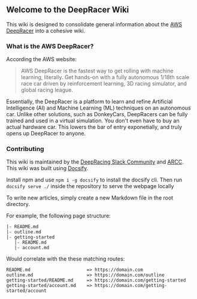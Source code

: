 ## Welcome to the DeepRacer Wiki

This wiki is designed to consolidate general information about the [AWS DeepRacer](https://aws.amazon.com/deepracer/) into a cohesive wiki.


### What is the AWS DeepRacer?

According the AWS website:
> AWS DeepRacer is the fastest way to get rolling with machine learning, literally. Get hands-on with a fully autonomous 1/18th scale race car driven by reinforcement learning, 3D racing simulator, and global racing league.

Essentially, the DeepRacer is a platform to learn and refine Artificial Intelligence (AI) and Machine Learning (ML) techniques on an autonomous car.
Unlike other solutions, such as DonkeyCars, DeepRacers can be fully trained and used in a virtual simulation. You don't even have to buy an actual hardware car. 
This lowers the bar of entry exponetially, and truly opens up DeepRacer to anyone. 

### Contributing

This wiki is maintained by the [DeepRacing Slack Community](https://deepracing.io) and [ARCC](https://arcc.ai). 
This wiki was built using [Docsify](https://docsify.js.org). 

Install npm and use `npm i -g docsify` to install the docsify cli. Then run `docsify serve ./` inside the repository to serve the webpage locally

To write new articles, simply create a new Markdown file in the root directory.

For example, the following page structure:

```
|- README.md
|- outline.md
|- getting-started
   |- README.md
   |- account.md
```

Would correlate with the these matching routes:
``` 
README.md                     => https://domain.com
outline.md                    => https://domain.com/outline
getting-started/README.md     => https://domain.com/getting-started
getting-started/account.md    => https://domain.com/getting-started/account
```
